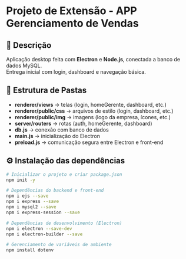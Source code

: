 # Projeto de Extensão - APP Gerenciamento de Vendas

## 📌 Descrição
Aplicação desktop feita com **Electron** e **Node.js**, conectada a banco de dados MySQL.  
Entrega inicial com login, dashboard e navegação básica.

## 📂 Estrutura de Pastas
- **renderer/views** → telas (login, homeGerente, dashboard, etc.)  
- **renderer/public/css** → arquivos de estilo (login, dashboard, etc.)  
- **renderer/public/img** → imagens (logo da empresa, ícones, etc.)  
- **server/routers** → rotas (auth, homeGerente, dashboard)  
- **db.js** → conexão com banco de dados  
- **main.js** → inicialização do Electron  
- **preload.js** → comunicação segura entre Electron e front-end  

## ⚙️ Instalação das dependências
```bash
# Inicializar o projeto e criar package.json
npm init -y

# Dependências do backend e front-end
npm i ejs --save
npm i express --save
npm i mysql2 --save
npm i express-session --save

# Dependências de desenvolvimento (Electron)
npm i electron --save-dev
npm i electron-builder --save

# Gerenciamento de variáveis de ambiente
npm install dotenv